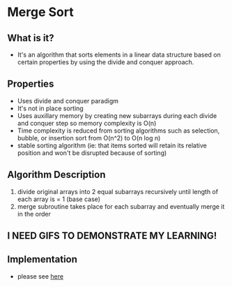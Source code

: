 # Merge Sort

## What is it?
- It's an algorithm that sorts elements in a linear data structure based on certain properties by using the divide and conquer approach. 

## Properties
- Uses divide and conquer paradigm
- It's not in place sorting
- Uses auxillary memory by creating new subarrays during each divide and conquer step so memory complexity is O(n)
- Time complexity is reduced from sorting algorithms such as selection, bubble, or insertion sort from O(n^2) to O(n log n)
- stable sorting algorithm (ie: that items sorted will retain its relative position and won't be disrupted because of sorting)

## Algorithm Description

1. divide original arrays into 2 equal subarrays recursively until length of each array is = 1 (base case)
1. merge subroutine takes place for each subarray and eventually merge it in the order

## I NEED GIFS TO DEMONSTRATE MY LEARNING!

## Implementation

- please see [here](https://github.com/lilyyanglt/algorithm_challenges/blob/master/algorithms/implementation/python/mergeSort.py)